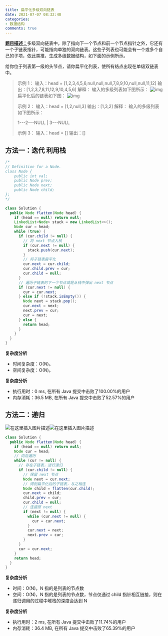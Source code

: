 ```yaml
---
title: 扁平化多级双向链表
date: 2021-07-07 08:32:48
categories:
- 数据结构
comments: true
---
```


[**题目描述：**](https://leetcode-cn.com/problems/flatten-a-multilevel-doubly-linked-list/)多级双向链表中，除了指向下一个节点和前一个节点指针之外，它还有一个子链表指针，可能指向单独的双向链表。这些子列表也可能会有一个或多个自己的子项，依此类推，生成多级数据结构，如下面的示例所示。

给你位于列表第一级的头节点，请你扁平化列表，使所有结点出现在单级双链表中。

 <!-- more -->

> 示例 1：
> 输入：head = [1,2,3,4,5,6,null,null,null,7,8,9,10,null,null,11,12]
> 输出：[1,2,3,7,8,11,12,9,10,4,5,6]
> 解释：
> 输入的多级列表如下图所示：
> ![img](https://assets.leetcode-cn.com/aliyun-lc-upload/uploads/2018/10/12/multilevellinkedlist.png)
> 扁平化后的链表如下图：
> ![img](https://assets.leetcode-cn.com/aliyun-lc-upload/uploads/2018/10/12/multilevellinkedlistflattened.png)
>
> 示例 2：
> 输入：head = [1,2,null,3]
> 输出：[1,3,2]
> 解释：
> 输入的多级列表如下图所示：
>
>   1---2---NULL
>   |
>   3---NULL
>
> 示例 3：
> 输入：head = []
> 输出：[]





## 方法一：迭代 利用栈

```java
/*
// Definition for a Node.
class Node {
    public int val;
    public Node prev;
    public Node next;
    public Node child;
};
*/

class Solution {
  public Node flatten(Node head) {
    if (head == null) return null;
    LinkedList<Node> stack = new LinkedList<>();
    Node cur = head;
    while (true) {
      if (cur.child != null) {
        // 将 next 节点入栈
        if (cur.next != null) {
          stack.push(cur.next);
        }
        // 将子链表扁平化
        cur.next = cur.child;
        cur.child.prev = cur;
        cur.child = null;
      }
      // 遍历子链表的下一个节点或是从栈中弹出 next 节点
      if (cur.next != null) {
        cur = cur.next;
      } else if (!stack.isEmpty()) {
        Node next = stack.pop();
        cur.next = next;
        next.prev = cur;
        cur = next;
      } else {
        return head;
      }
    }
  }
}
```

**复杂度分析**

- 时间复杂度：O(*N*)。
- 空间复杂度：O(*N*)。

**复杂度分析**

- 执行用时：0 ms, 在所有 Java 提交中击败了100.00%的用户
- 内存消耗：36.5 MB, 在所有 Java 提交中击败了52.57%的用户



## 方法二：递归

![在这里插入图片描述](https://imgconvert.csdnimg.cn/aHR0cHM6Ly9waWMubGVldGNvZGUtY24uY29tL0ZpZ3VyZXMvNDMwLzQzMF9saXN0X3N0ZXBfMS5wbmc?x-oss-process=image/format,png)![在这里插入图片描述](https://imgconvert.csdnimg.cn/aHR0cHM6Ly9waWMubGVldGNvZGUtY24uY29tL0ZpZ3VyZXMvNDMwLzQzMF9saXN0X3N0ZXBfMi5wbmc?x-oss-process=image/format,png)

```java
class Solution {
  public Node flatten(Node head) {
    if (head == null) return null;
    Node cur = head;
    // 向后遍历
    while (cur != null) {
      // 存在子链表，进行递归
      if (cur.child != null) {
        // 保留 next 节点
        Node next = cur.next;
        // 得到扁平化后的子链表，与之相连
        Node child = flatten(cur.child);
        cur.next = child;
        child.prev = cur;
        cur.child = null;
        // 连接原 next
        if (next != null) {
          while (cur.next != null) {
            cur = cur.next;
          }
          cur.next = next;
          next.prev = cur;
        }
      }
      cur = cur.next;
    }
    return head;
  }
}
```

**复杂度分析**

- 时间：O(N)。N 指的是列表的节点数
- 空间：O(N)，N 指的是列表的节点数，节点仅通过 child 指针相互链接，则在递归调用的过程中堆栈的深度会达到 N

**复杂度分析**

- 执行用时：2 ms, 在所有 Java 提交中击败了11.74%的用户
- 内存消耗：36.4 MB, 在所有 Java 提交中击败了65.39%的用户